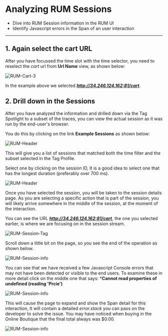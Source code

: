 # Analyzing RUM Sessions

* Dive into RUM Session information in the  RUM UI
* Identify Javascript errors in the Span of an user interaction

---

## 1. Again select the cart URL

After you have focussed the time slot with the time selector, you need to reselect the *cart* url from **Url Name** view, as shown below:

![RUM-Cart-3](/images/rum/RUM-Cart-All.png)

In the example above we selected ***http://34.246.124.162:81/cart***.

## 2. Drill down in the Sessions

After you have analyzed the  information and drilled down via the Tag Spotlight to a subset of the traces, you can view the actual session as it was run by the end-user's browser.

You do this by clicking on the link **Example Sessions** as shown below:

![RUM-Header](/images/rum/RUM-ExampleSessions.png)

This will give you a list of sessions that matched both the time filter and the subset selected in the Tag Profile.

Select one  by clicking on the session ID, It is a good idea to select one that has the longest duration (preferably over 700 ms).

![RUM-Header](/images/rum/RUM-Session-Selected.png)

Once you have selected the session, you will be taken to the session details page. As you are selecting a specific action that is part of the session, you will likely arrive somewhere in the middle of the session, at the moment of the interaction.

You can see the URL ***http://34.246.124.162:81/cart***, the one you selected earlier, is where we are focusing on in the session stream.

![RUM-Session-Tag](/images/rum/Session-Tag.png)

Scroll down a little bit on the page, so you see the end of the operation as shown below.

![RUM-Session-info](/images/rum/Session-Tag-2.png)

You can see that we have received a few Javascript Console errors that may not have been detected or visible to the end users. To examine these in more detail click on the middle one  that says: ***Cannot read properties of undefined (reading 'Prcie')**

![RUM-Session-info](/images/rum/Session-Tag-3.png)

This will cause the page to expand and show the Span detail for this interaction, It will contain a detailed *error.stack* you can pass on the developer to solve the issue. You may have noticed when buying in the Online Boutique that the final total always was $0.00.

![RUM-Session-info](/images/rum/Session-Tag-4.png)
